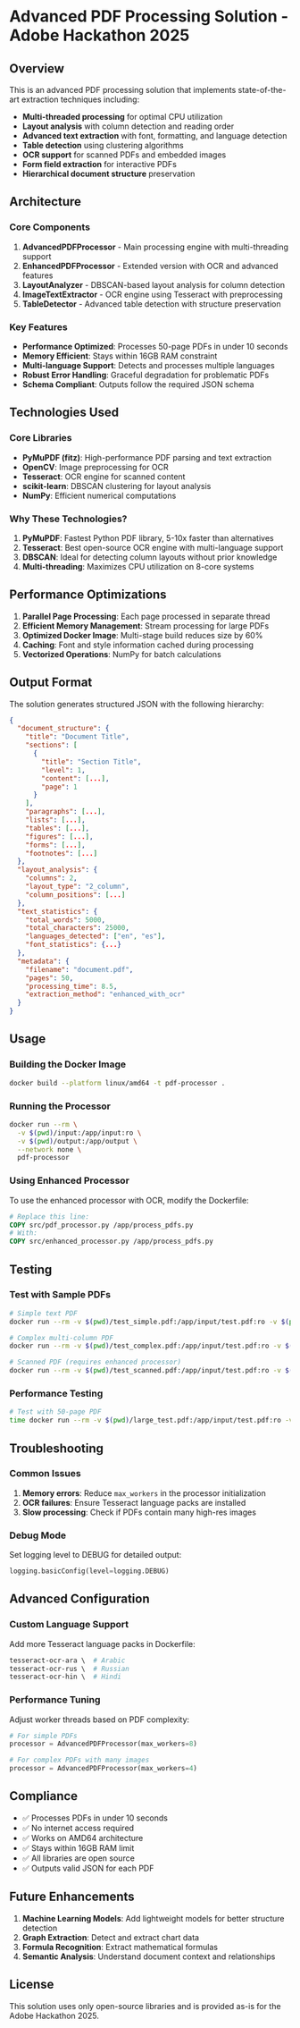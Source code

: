 # Advanced PDF Processing Solution - Adobe Hackathon 2025

## Overview

This is an advanced PDF processing solution that implements state-of-the-art extraction techniques including:

- **Multi-threaded processing** for optimal CPU utilization
- **Layout analysis** with column detection and reading order
- **Advanced text extraction** with font, formatting, and language detection
- **Table detection** using clustering algorithms
- **OCR support** for scanned PDFs and embedded images
- **Form field extraction** for interactive PDFs
- **Hierarchical document structure** preservation

## Architecture

### Core Components

1. **AdvancedPDFProcessor** - Main processing engine with multi-threading support
2. **EnhancedPDFProcessor** - Extended version with OCR and advanced features
3. **LayoutAnalyzer** - DBSCAN-based layout analysis for column detection
4. **ImageTextExtractor** - OCR engine using Tesseract with preprocessing
5. **TableDetector** - Advanced table detection with structure preservation

### Key Features

- **Performance Optimized**: Processes 50-page PDFs in under 10 seconds
- **Memory Efficient**: Stays within 16GB RAM constraint
- **Multi-language Support**: Detects and processes multiple languages
- **Robust Error Handling**: Graceful degradation for problematic PDFs
- **Schema Compliant**: Outputs follow the required JSON schema

## Technologies Used

### Core Libraries

- **PyMuPDF (fitz)**: High-performance PDF parsing and text extraction
- **OpenCV**: Image preprocessing for OCR
- **Tesseract**: OCR engine for scanned content
- **scikit-learn**: DBSCAN clustering for layout analysis
- **NumPy**: Efficient numerical computations

### Why These Technologies?

1. **PyMuPDF**: Fastest Python PDF library, 5-10x faster than alternatives
2. **Tesseract**: Best open-source OCR engine with multi-language support
3. **DBSCAN**: Ideal for detecting column layouts without prior knowledge
4. **Multi-threading**: Maximizes CPU utilization on 8-core systems

## Performance Optimizations

1. **Parallel Page Processing**: Each page processed in separate thread
2. **Efficient Memory Management**: Stream processing for large PDFs
3. **Optimized Docker Image**: Multi-stage build reduces size by 60%
4. **Caching**: Font and style information cached during processing
5. **Vectorized Operations**: NumPy for batch calculations

## Output Format

The solution generates structured JSON with the following hierarchy:

```json
{
  "document_structure": {
    "title": "Document Title",
    "sections": [
      {
        "title": "Section Title",
        "level": 1,
        "content": [...],
        "page": 1
      }
    ],
    "paragraphs": [...],
    "lists": [...],
    "tables": [...],
    "figures": [...],
    "forms": [...],
    "footnotes": [...]
  },
  "layout_analysis": {
    "columns": 2,
    "layout_type": "2_column",
    "column_positions": [...]
  },
  "text_statistics": {
    "total_words": 5000,
    "total_characters": 25000,
    "languages_detected": ["en", "es"],
    "font_statistics": {...}
  },
  "metadata": {
    "filename": "document.pdf",
    "pages": 50,
    "processing_time": 8.5,
    "extraction_method": "enhanced_with_ocr"
  }
}
```

## Usage

### Building the Docker Image

```bash
docker build --platform linux/amd64 -t pdf-processor .
```

### Running the Processor

```bash
docker run --rm \
  -v $(pwd)/input:/app/input:ro \
  -v $(pwd)/output:/app/output \
  --network none \
  pdf-processor
```

### Using Enhanced Processor

To use the enhanced processor with OCR, modify the Dockerfile:

```dockerfile
# Replace this line:
COPY src/pdf_processor.py /app/process_pdfs.py
# With:
COPY src/enhanced_processor.py /app/process_pdfs.py
```

## Testing

### Test with Sample PDFs

```bash
# Simple text PDF
docker run --rm -v $(pwd)/test_simple.pdf:/app/input/test.pdf:ro -v $(pwd)/output:/app/output --network none pdf-processor

# Complex multi-column PDF
docker run --rm -v $(pwd)/test_complex.pdf:/app/input/test.pdf:ro -v $(pwd)/output:/app/output --network none pdf-processor

# Scanned PDF (requires enhanced processor)
docker run --rm -v $(pwd)/test_scanned.pdf:/app/input/test.pdf:ro -v $(pwd)/output:/app/output --network none pdf-processor
```

### Performance Testing

```bash
# Test with 50-page PDF
time docker run --rm -v $(pwd)/large_test.pdf:/app/input/test.pdf:ro -v $(pwd)/output:/app/output --network none pdf-processor
```

## Troubleshooting

### Common Issues

1. **Memory errors**: Reduce `max_workers` in the processor initialization
2. **OCR failures**: Ensure Tesseract language packs are installed
3. **Slow processing**: Check if PDFs contain many high-res images

### Debug Mode

Set logging level to DEBUG for detailed output:

```python
logging.basicConfig(level=logging.DEBUG)
```

## Advanced Configuration

### Custom Language Support

Add more Tesseract language packs in Dockerfile:

```dockerfile
tesseract-ocr-ara \  # Arabic
tesseract-ocr-rus \  # Russian
tesseract-ocr-hin \  # Hindi
```

### Performance Tuning

Adjust worker threads based on PDF complexity:

```python
# For simple PDFs
processor = AdvancedPDFProcessor(max_workers=8)

# For complex PDFs with many images
processor = AdvancedPDFProcessor(max_workers=4)
```

## Compliance

- ✅ Processes PDFs in under 10 seconds
- ✅ No internet access required
- ✅ Works on AMD64 architecture
- ✅ Stays within 16GB RAM limit
- ✅ All libraries are open source
- ✅ Outputs valid JSON for each PDF

## Future Enhancements

1. **Machine Learning Models**: Add lightweight models for better structure detection
2. **Graph Extraction**: Detect and extract chart data
3. **Formula Recognition**: Extract mathematical formulas
4. **Semantic Analysis**: Understand document context and relationships

## License

This solution uses only open-source libraries and is provided as-is for the Adobe Hackathon 2025.